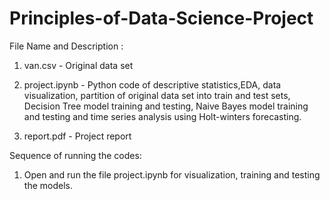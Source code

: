 # Principles-of-Data-Science-Project
File Name and Description :
1. van.csv - Original data set

2. project.ipynb - Python code of descriptive statistics,EDA, data visualization, partition of original data set into train and test sets, Decision Tree model training and testing, Naive Bayes model training and testing and time series analysis using Holt-winters forecasting.

3. report.pdf - Project report


Sequence of running the codes:

1. Open and run the file project.ipynb for visualization, training and testing the models.
